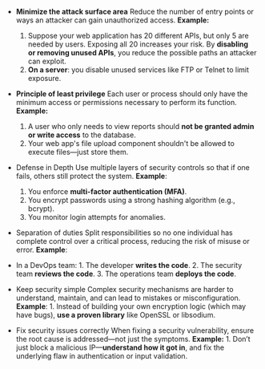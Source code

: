 -  **Minimize the attack surface area**
  Reduce the number of entry points or ways an attacker can gain unauthorized access.
  **Example:**
	  1. Suppose your web application has 20 different APIs, but only 5 are needed by users. Exposing all 20 increases your risk. By **disabling or removing unused APIs**, you reduce the possible paths an attacker can exploit.
	2. **On a server**:  you disable unused services like FTP or Telnet to limit exposure.

-  **Principle of least privilege**
  Each user or process should only have the minimum access or permissions necessary to perform its function.
  **Example:**
	  1. A user who only needs to view reports should **not be granted admin or write access** to the database.
	  2. Your web app's file upload component shouldn't be allowed to execute files—just store them.

-  Defense in Depth
  Use multiple layers of security controls so that if one fails, others still protect the system.
  **Example**:
	  1. You enforce **multi-factor authentication (MFA)**.
	  2. You encrypt passwords using a strong hashing algorithm (e.g., bcrypt).
	  3. You monitor login attempts for anomalies.

-  Separation of duties
  Split responsibilities so no one individual has complete control over a critical process, reducing the risk of misuse or error.
  **Example**:
- In a DevOps team:
	  1. The developer **writes the code**.
	  2. The security team **reviews the code**.
	  3. The operations team **deploys the code**.

- Keep security simple
  Complex security mechanisms are harder to understand, maintain, and can lead to mistakes or misconfiguration.
  **Example**:
		1. Instead of building your own encryption logic (which may have bugs), **use a proven library** like OpenSSL or libsodium.

- Fix security issues correctly
  When fixing a security vulnerability, ensure the root cause is addressed—not just the symptoms.
  **Example:**
		1. Don’t just block a malicious IP—**understand how it got in**, and fix the underlying flaw in authentication or input validation.